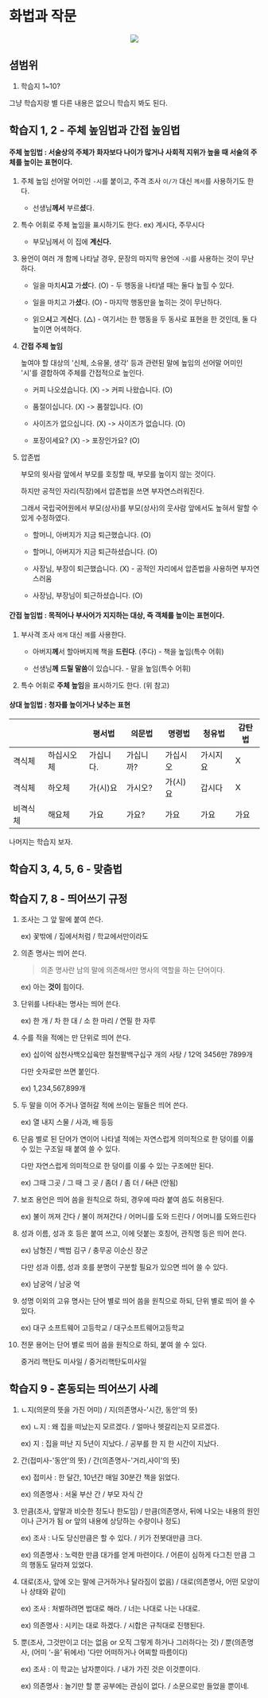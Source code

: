 # 화법과 작문

<p align="center">
      <a href="https://github.com/tbvjaos510/DGSW-Exam#1%EC%9D%BC%EC%B0%A8">
            <img src="https://img.shields.io/badge/%EC%8B%9C%ED%97%98-1%EC%9D%BC%EC%B0%A8-brightgreen.svg?style=flat-square&longCache=true">
      </a>
</p>

## 셤범위

1. 학습지 1~10?

그냥 학습지랑 별 다른 내용은 없으니 학습지 봐도 된다.

## 학습지 1, 2 - 주체 높임법과 간접 높임법

#### 주체 높임법 : 서술상의 주체가 화자보다 나이가 많거나 사회적 지위가 높을 때 서술의 주체를 높이는 표현이다.

1. 주체 높임 선어말 어미인 `-시`를 붙이고, 주격 조사 `이/가` 대신 `께서`를 사용하기도 한다.

   * 선생님**께서** 부르**셨**다.

2. 특수 어휘로 주체 높임을 표시하기도 한다. ex) 계시다, 주무시다

   * 부모님께서 이 집에 **계신다.**

3. 용언이 여러 개 함께 나타날 경우, 문장의 마지막 용언에 `-시`를 사용하는 것이 무난하다.

   * 일을 마치**시고** 가**셨**다. (O) - 두 행동을 나타낼 때는 둘다 높힐 수 있다.

   * 일을 마치고 가**셨**다. (O) - 마지막 행동만을 높히는 것이 무난하다.

   * 읽으**시**고 계**신**다. (△) - 여기서는 한 행동을 두 동사로 표현을 한 것인데, 둘 다 높이면 어색하다.

4. **간접 주체 높임**

   높여야 할 대상의 '신체, 소유물, 생각' 등과 관련된 말에 높임의 선어말 어미인 '시'를 결합하여 주체를 간접적으로 높인다.

   * 커피 나오셨습니다. (X) -> 커피 나왔습니다. (O)

   * 품절이십니다. (X) -> 품절입니다. (O)

   * 사이즈가 없으십니다. (X) -> 사이즈가 없습니다. (O)

   * 포장이세요? (X) -> 포장인가요? (O)

5. 압존법

   부모의 윗사람 앞에서 부모를 호칭할 때, 부모를 높이지 않는 것이다.

   하지만 공적인 자리(직장)에서 압존법을 쓰면 부자연스러워진다.

   그래서 국립국어원에서 부모(상사)를 부모(상사)의 웃사람 앞에서도 높혀서 말할 수 있게 수정하였다.

   * 할머니, 아버지가 지금 퇴근했습니다. (O)

   * 할머니, 아버지가 지금 퇴근하셨습니다. (O)

   * 사장님, 부장이 퇴근했습니다. (X) - 공적인 자리에서 압존법을 사용하면 부자연스러움

   * 사장님, 부장님이 퇴근하셨습니다. (O)

#### 간접 높임법 : 목적어나 부사어가 지지하는 대상, 즉 객체를 높이는 표현이다.

1. 부사격 조사 `에게` 대신 `께`를 사용한다.

   * 아버지**께**서 할아버지께 책을 **드린다**. (주다) - 책을 높임(특수 어휘)

   * 선생님**께** **드릴 말씀**이 있습니다. - 말을 높임(특수 어휘)

2. 특수 어휘로 **주체 높임**을 표시하기도 한다. (위 참고)

#### 상대 높임법 : 청자를 높이거나 낮추는 표현

|      |       | 평서법   | 의문법   | 명령법   | 청유법  | 감탄법 |
| ---- | ----- | ----- | ----- | ----- | ---- | --- |
| 격식체  | 하십시오체 | 가십니다. | 가십니까? | 가십시오  | 가시지요 | X   |
| 격식체  | 하오체   | 가(시)요 | 가시오?  | 가(시)요 | 갑시다  | X   |
| 비격식체 | 해요체   | 가요    | 가요?   | 가요    | 가요   | 가요  |

나머지는 학습지 보자.

## 학습지 3, 4, 5, 6 - 맞춤법





## 학습지 7, 8 - 띄어쓰기 규정

1. 조사는 그 앞 말에 붙여 쓴다.

   ex) 꽃밖에 / 집에서처럼 / 학교에서만이라도

2. 의존 명사는 띄어 쓴다.

   > 의존 명사란 남의 말에 의존해서만 명사의 역할을 하는 단어이다.

   ex) 아는 **것이** 힘이다. 

3. 단위를 나타내는 명사는 띄어 쓴다.

   ex) 한 개 / 차 한 대 / 소 한 마리 / 연필 한 자루

4. 수를 적을 적에는 만 단위로 띄어 쓴다.

   ex) 십이억 삼천사백오십육만 칠천팔백구십구 개의 사탕 / 12억 3456만 7899개

   다만 숫자로만 쓰면 붙인다.

   ex) 1,234,567,899개

5. 두 말을 이어 주거나 열허갈 적에 쓰이는 말들은 띄어 쓴다.

   ex) 열 내지 스물 / 사과, 배 등등

6. 단음 별로 된 단어가 연이어 나타낼 적에는 자연스럽게 의미적으로 한 덩이를 이룰 수 있는 구조일 때 붙여 쓸 수 있다.

   다만 자연스럽게 의미적으로 한 덩이를 이룰 수 있는 구조에만 된다.

   ex) 그때 그곳 / 그 때 그 곳 / 좀더 / 좀 더 / ~~더큰~~ (안됨)

7. 보조 용언은 띄어 씀을 원칙으로 하되, 경우에 따라 붙여 씀도 허용된다.

   ex) 불이 꺼져 간다 / 불이 꺼져간다 / 어머니를 도와 드린다 / 어머니를 도와드린다

8. 성과 이름, 성과 호 등은 붙여 쓰고, 이에 덧붙는 호칭어, 관직명 등은 띄어 쓴다.

   ex) 남형진 / 백범 김구 / 충무공 이순신 장군

   다만 성과 이름, 성과 호를 분명이 구분할 필요가 있으면 띄어 쓸 수 있다.

   ex) 남궁억 / 남궁 억

9. 성명 이외의 고유 명사는 단어 별로 띄어 씀을 원칙으로 하되, 단위 별로 띄어 쓸 수 있다.

   ex) 대구 소프트웨어 고등학교 / 대구소프트웨어고등학교

10. 전문 용어는 단어 별로 띄어 씀을 원칙으로 하되, 붙여 쓸 수 있다.

    중거리 핵탄도 미사일 / 중거리핵탄도미사일
    
    
   
## 학습지 9 - 혼동되는 띄어쓰기 사례

1. ㄴ지(의문의 뜻을 가진 어미) / 지(의존명사-'시간, 동안'의 뜻)
   
   ex) ㄴ지 : 왜 집을 떠났는지 모르겠다. / 얼마나 헷갈리는지 모르겠다.
   
   ex) 지 : 집을 떠난 지 5년이 지났다. / 공부를 한 지 한 시간이 지났다.

2. 간(접미사-'동안'의 뜻) / 간(의존명사-'거리,사이'의 뜻)

   ex) 접미사 : 한 달간, 10년간 매일 30분간 책을 읽었다.
   
   ex) 의존명사 : 서울 부산 간 / 부모 자식 간
   
3. 만큼(조사, 앞말과 비슷한 정도나 한도임) / 만큼(의존명사, 뒤에 나오는 내용의 원인이나 근거가 됨 or 앞의 내용에 상당하는 수량이나 정도)

   ex) 조사 : 나도 당신만큼은 할 수 있다. / 키가 전봇대만큼 크다.
   
   ex) 의존명사 : 노력한 만큼 대가를 얻게 마련이다. / 어른이 심하게 다그친 만큼 그의 행동도 달라져 있었다.
   
4. 대로(조사, 앞에 오는 말에 근거하거나 달라짐이 없음) / 대로(의존명사, 어떤 모양이나 상태와 같이)

   ex) 조사 : 처벌하려면 법대로 해라. / 너는 나대로 나는 나대로.
   
   ex) 의존명사 : 시키는 대로 하겠다. / 시합은 규칙대로 진행된다.
   
5. 뿐(조사, 그것만이고 더는 없음 or 오직 그렇게 하거나 그러하다는 것) / 뿐(의존명사, (어미 ‘-을’ 뒤에서) '다만 어떠하거나 어찌할 따름이다)

   ex) 조사 : 이 학교는 남자뿐이다. / 내가 가진 것은 이것뿐이다.
   
   ex) 의존명사 : 놀기만 할 뿐 공부에는 관심이 없다. / 소문으로만 들었을 뿐이네.
   
   
